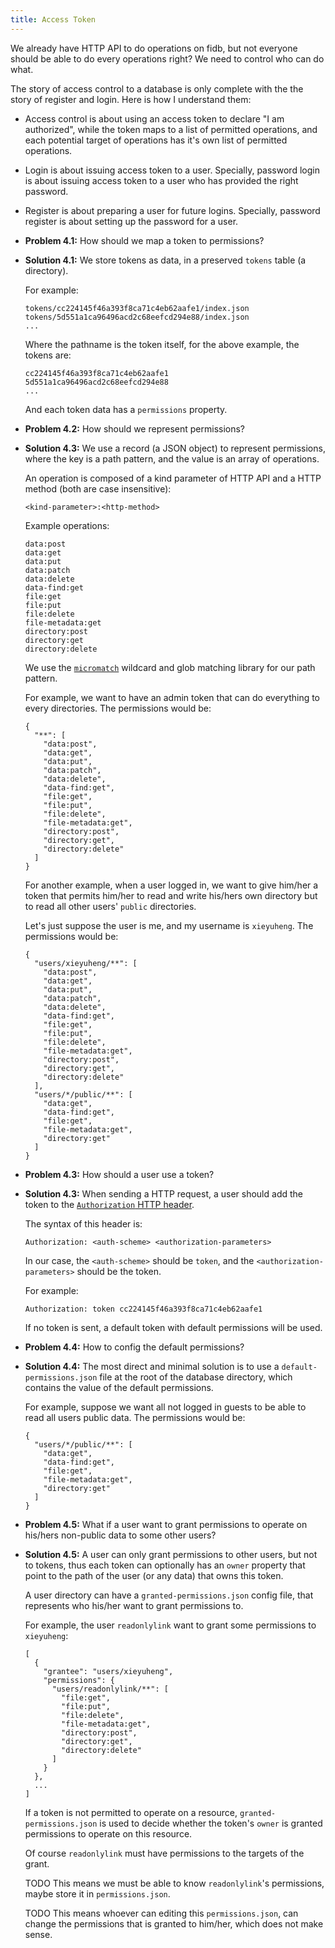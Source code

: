 ```yaml
---
title: Access Token
---
```


We already have HTTP API to do operations on fidb,
but not everyone should be able to do every operations right?
We need to control who can do what.

The story of access control to a database
is only complete with the the story of register and login.
Here is how I understand them:

- Access control is about
  using an access token to declare "I am authorized",
  while the token maps to a list of permitted operations,
  and each potential target of operations
  has it's own list of permitted operations.

- Login is about issuing access token to a user.
  Specially, password login is about issuing access token to a user
  who has provided the right password.

- Register is about preparing a user for future logins.
  Specially, password register is about setting up the password for a user.

- **Problem 4.1:** How should we map a token to permissions?

- **Solution 4.1:** We store tokens as data,
  in a preserved `tokens` table (a directory).

  For example:

  ```
  tokens/cc224145f46a393f8ca71c4eb62aafe1/index.json
  tokens/5d551a1ca96496acd2c68eefcd294e88/index.json
  ...
  ```

  Where the pathname is the token itself,
  for the above example,
  the tokens are:

  ```
  cc224145f46a393f8ca71c4eb62aafe1
  5d551a1ca96496acd2c68eefcd294e88
  ...
  ```

  And each token data has a `permissions` property.

- **Problem 4.2:** How should we represent permissions?

- **Solution 4.3:** We use a record (a JSON object) to represent permissions,
  where the key is a path pattern, and the value is an array of operations.

  An operation is composed of
  a kind parameter of HTTP API
  and a HTTP method
  (both are case insensitive):

  ```
  <kind-parameter>:<http-method>
  ```

  Example operations:

  ```
  data:post
  data:get
  data:put
  data:patch
  data:delete
  data-find:get
  file:get
  file:put
  file:delete
  file-metadata:get
  directory:post
  directory:get
  directory:delete
  ```

  We use the [`micromatch`](https://github.com/micromatch/micromatch) wildcard and glob matching library for our path pattern.

  For example, we want to have an admin token
  that can do everything to every directories.
  The permissions would be:

  ```
  {
    "**": [
      "data:post",
      "data:get",
      "data:put",
      "data:patch",
      "data:delete",
      "data-find:get",
      "file:get",
      "file:put",
      "file:delete",
      "file-metadata:get",
      "directory:post",
      "directory:get",
      "directory:delete"
    ]
  }
  ```

  For another example, when a user logged in,
  we want to give him/her a token
  that permits him/her to read and write his/hers own directory
  but to read all other users' `public` directories.

  Let's just suppose the user is me, and my username is `xieyuheng`.
  The permissions would be:

  ```
  {
    "users/xieyuheng/**": [
      "data:post",
      "data:get",
      "data:put",
      "data:patch",
      "data:delete",
      "data-find:get",
      "file:get",
      "file:put",
      "file:delete",
      "file-metadata:get",
      "directory:post",
      "directory:get",
      "directory:delete"
    ],
    "users/*/public/**": [
      "data:get",
      "data-find:get",
      "file:get",
      "file-metadata:get",
      "directory:get"
    ]
  }
  ```

- **Problem 4.3:** How should a user use a token?

- **Solution 4.3:** When sending a HTTP request,
  a user should add the token to
  the [`Authorization` HTTP header](https://developer.mozilla.org/en-US/docs/Web/HTTP/Headers/Authorization).

  The syntax of this header is:

  ```
  Authorization: <auth-scheme> <authorization-parameters>
  ```

  In our case, the `<auth-scheme>` should be `token`,
  and the `<authorization-parameters>` should be the token.

  For example:

  ```
  Authorization: token cc224145f46a393f8ca71c4eb62aafe1
  ```

  If no token is sent, a default token
  with default permissions will be used.

- **Problem 4.4:** How to config the default permissions?

- **Solution 4.4:** The most direct and minimal solution
  is to use a `default-permissions.json` file
  at the root of the database directory,
  which contains the value of the default permissions.

  For example, suppose we want all not logged in guests
  to be able to read all users public data.
  The permissions would be:

  ```
  {
    "users/*/public/**": [
      "data:get",
      "data-find:get",
      "file:get",
      "file-metadata:get",
      "directory:get"
    ]
  }
  ```

- **Problem 4.5:** What if a user want to grant permissions
  to operate on his/hers non-public data
  to some other users?

- **Solution 4.5:** A user can only grant permissions to other users,
  but not to tokens, thus each token can optionally has an `owner` property
  that point to the path of the user (or any data) that owns this token.

  A user directory can have a `granted-permissions.json` config file,
  that represents who his/her want to grant permissions to.

  For example, the user `readonlylink` want to
  grant some permissions to `xieyuheng`:

  ```
  [
    {
      "grantee": "users/xieyuheng",
      "permissions": {
        "users/readonlylink/**": [
          "file:get",
          "file:put",
          "file:delete",
          "file-metadata:get",
          "directory:post",
          "directory:get",
          "directory:delete"
        ]
      }
    },
    ...
  ]
  ```

  If a token is not permitted to operate on a resource,
  `granted-permissions.json` is used to decide whether the token's `owner`
  is granted permissions to operate on this resource.

  Of course `readonlylink` must have permissions to the targets of the grant.

  TODO This means we must be able to know `readonlylink`'s permissions,
  maybe store it in `permissions.json`.

  TODO This means whoever can editing this `permissions.json`,
  can change the permissions that is granted to him/her,
  which does not make sense.
